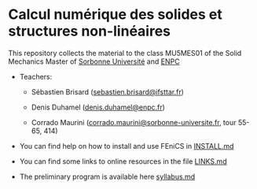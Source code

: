 # Calcul numérique des solides et structures non-linéaires

This repository collects the material to the class MU5MES01 of the Solid Mechanics Master of [Sorbonne Université](http://master.spi.sorbonne-universite.fr/fr/mecanique-des-solides-et-des-structures.html) and [ENPC](ww.enpc.fr) 

* Teachers:

    * Sébastien Brisard (sebastien.brisard@ifsttar.fr)

    * Denis Duhamel (denis.duhamel@enpc.fr)

    * Corrado Maurini (corrado.maurini@sorbonne-universite.fr, tour 55-65, 414)

* You can find help on how to install and use FEniCS in [INSTALL.md](INSTALL.md)

* You can find some links to online resources in the file [LINKS.md](LINKS.md)

* The preliminary program  is available here [syllabus.md](syllabus.md)

